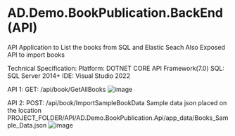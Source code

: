 # AD.Demo.BookPublication.BackEnd (API)
API Application to List the books from SQL and Elastic Seach
Also Exposed API to import books

Technical Specification:
Platform: DOTNET CORE API Framework(7.0)
SQL: SQL Server 2014+
IDE: Visual Studio 2022

API 1: 
GET: /api/book/GetAllBooks
![image](https://user-images.githubusercontent.com/3121640/235319160-9cdd8025-e879-4be2-a259-4c51d5057ef8.png)

API 2:
POST: /api/book/ImportSampleBookData
Sample data json placed on the location PROJECT_FOLDER/API/AD.Demo.BookPublication.Api/app_data/Books_Sample_Data.json
![image](https://user-images.githubusercontent.com/3121640/235319202-ec126dd4-ce34-4283-ad7d-30fb1e1abf4b.png)


